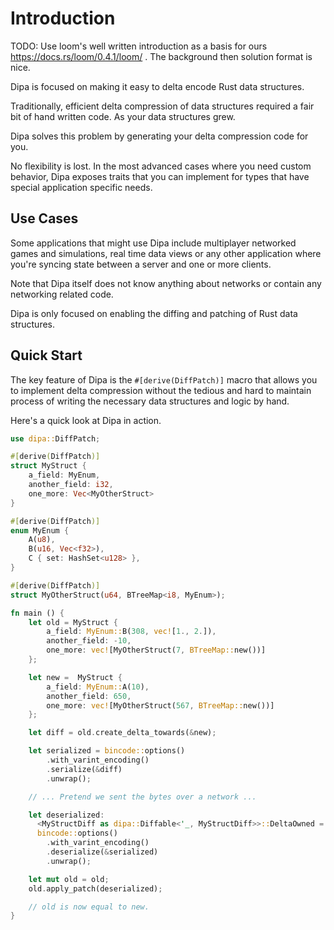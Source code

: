 # Introduction

TODO: Use loom's well written introduction as a basis for ours
https://docs.rs/loom/0.4.1/loom/ . The background then solution
format is nice.

Dipa is focused on making it easy to delta encode Rust data structures.

Traditionally, efficient delta compression of data structures required a fair bit of
hand written code. As your data structures grew.

Dipa solves this problem by generating your delta compression code for you.

No flexibility is lost. In the most advanced cases where you need custom behavior,
Dipa exposes traits that you can implement for types that have special application specific needs.

## Use Cases

Some applications that might use Dipa include multiplayer networked games and simulations, real time data views
or any other application where you're syncing state between a server and one or more clients.

Note that Dipa itself does not know anything about networks or contain any networking related code.

Dipa is only focused on enabling the diffing and patching of Rust data structures.

## Quick Start

The key feature of Dipa is the `#[derive(DiffPatch)]` macro that allows you to implement delta compression
without the tedious and hard to maintain process of writing the necessary data structures and logic by hand.

Here's a quick look at Dipa in action.

```rust
use dipa::DiffPatch;

#[derive(DiffPatch)]
struct MyStruct {
    a_field: MyEnum,
    another_field: i32,
    one_more: Vec<MyOtherStruct>
}

#[derive(DiffPatch)]
enum MyEnum {
    A(u8),
    B(u16, Vec<f32>),
    C { set: HashSet<u128> },
}

#[derive(DiffPatch)]
struct MyOtherStruct(u64, BTreeMap<i8, MyEnum>);

fn main () {
	let old = MyStruct {
	    a_field: MyEnum::B(308, vec![1., 2.]),
	    another_field: -10,
	    one_more: vec![MyOtherStruct(7, BTreeMap::new())]
	};

	let new =  MyStruct {
	    a_field: MyEnum::A(10),
	    another_field: 650,
	    one_more: vec![MyOtherStruct(567, BTreeMap::new())]
	};

    let diff = old.create_delta_towards(&new);

    let serialized = bincode::options()
        .with_varint_encoding()
        .serialize(&diff)
        .unwrap();

    // ... Pretend we sent the bytes over a network ...

    let deserialized:
      <MyStructDiff as dipa::Diffable<'_, MyStructDiff>>::DeltaOwned =
      bincode::options()
        .with_varint_encoding()
        .deserialize(&serialized)
        .unwrap();

	let mut old = old;
    old.apply_patch(deserialized);

    // old is now equal to new.
}
```
